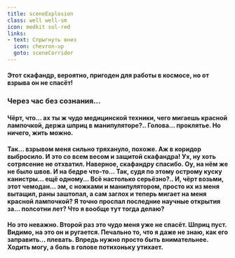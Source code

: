 ```yaml
---
title: sceneExplosion
class: well well-sm
icon: medkit sol-red
links:
- text: Спрыгнуть вниз
  icon: chevron-up
  goto: sceneCorridor
---
```

<h4>Этот скафандр, вероятно, пригоден для работы в космосе, но от взрыва он не спасёт! </h4>
<h3 class="well well-small">Через час без сознания...</h3>
<h4>Чёрт, что... ах ты ж чудо медицинской техники, чего мигаешь красной лампочкой, держа шприц в манипуляторе?.. Голова... проклятье. Но ничего, жить можно.</h4>
<h4>Так... взрывом меня сильно тряхануло, похоже. Аж в коридор выбросило. И это со всем весом и защитой скафандра! Ух, ну хоть сотрясение не отхватил. Наверное, скафандру спасибо. Оу, на нём же не было швов. И на бедре что-то... Так, судя по этому острому куску канистры... ещё одному... Всё настолько серьёзно?.. И, чёрт возьми, этот чемодан... эм, с ножками и манипулятором, просто их из меня вытащил, раны заштопал, а сам заглох и теперь мигает на меня красной лампочкой? Я точно проспал последние научные открытия за... полсотни лет? Что я вообще тут тогда делаю?</h4>
<h4>Но это неважно. Второй раз это чудо меня уже не спасёт. Шприц пуст. Видимо, на это он и ругается. Печально то, что я даже не знаю, как его заправить... плевать. Впредь нужно просто быть внимательнее. Ходить могу, а боль в голове потихоньку утихает.</h4>
